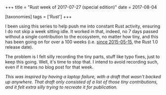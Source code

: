 +++
title = "Rust week of 2017-07-27 (special edition)"
date = 2017-08-04

[taxonomies]
tags = ['Rust']
+++

I been using this series to help push me into constant Rust activity,
ensuring I do not skip a week sitting idle. It worked in that, indeed,
no 7 days passed without a single contribution to the ecosystem, no
matter how tiny, and this has been going on for over a 100 weeks (i.e.
[since 2015-05-15], the Rust 1.0 release date).

The problem is I felt silly recording the tiny parts, stuff like typo
fixes, just to keep this going. Well, it's time to stop that. I intend
to avoid recording such, even if it means no blog post for that week.

*This was inspired by having a laptop failure, with a draft that wasn't
backed up anywhere. That draft only consisted of a list of those tiny
contributions, and it felt extra silly trying to recreate it for
publication.*

[since 2015-05-15]: @/rust-week-of-2015-05-15.md

